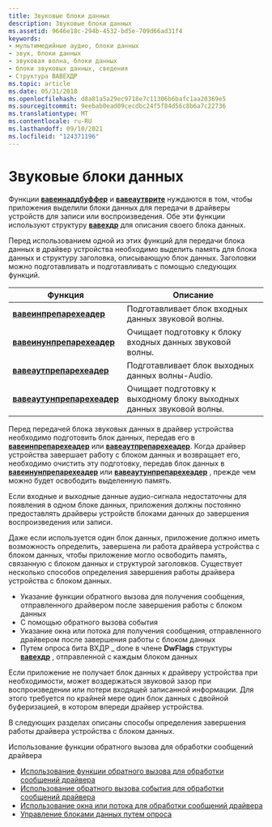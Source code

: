 ```yaml
---
title: Звуковые блоки данных
description: Звуковые блоки данных
ms.assetid: 9646e18c-294b-4532-bd5e-709d66ad31f4
keywords:
- мультимедийные аудио, блоки данных
- звук, блоки данных
- звуковая волна, блоки данных
- блоки звуковых данных, сведения
- Структура ВАВЕХДР
ms.topic: article
ms.date: 05/31/2018
ms.openlocfilehash: d8a81a5a29ec9718e7c11306b6bafc1aa20369e5
ms.sourcegitcommit: 9eebab0ead09cecdbc24f5f84d56c8b6a7c22736
ms.translationtype: MT
ms.contentlocale: ru-RU
ms.lasthandoff: 09/10/2021
ms.locfileid: "124371196"
---
```

# <a name="audio-data-blocks"></a>Звуковые блоки данных

Функции [**вавеинаддбуффер**](/windows/win32/api/mmeapi/nf-mmeapi-waveinaddbuffer) и [**вавеаутврите**](/windows/win32/api/mmeapi/nf-mmeapi-waveoutwrite) нуждаются в том, чтобы приложения выделили блоки данных для передачи в драйверы устройств для записи или воспроизведения. Обе эти функции используют структуру [**вавехдр**](/windows/win32/api/mmeapi/ns-mmeapi-wavehdr) для описания своего блока данных.

Перед использованием одной из этих функций для передачи блока данных в драйвер устройства необходимо выделить память для блока данных и структуру заголовка, описывающую блок данных. Заголовки можно подготавливать и подготавливать с помощью следующих функций.



| Функция                                                 | Описание                                                      |
|----------------------------------------------------------|------------------------------------------------------------------|
| [**вавеинпрепарехеадер**](/windows/win32/api/mmeapi/nf-mmeapi-waveinprepareheader)       | Подготавливает блок входных данных звуковой волны.                      |
| [**вавеинунпрепарехеадер**](/windows/win32/api/mmeapi/nf-mmeapi-waveinunprepareheader)   | Очищает подготовку к блоку входных данных звуковой волны.  |
| [**вавеаутпрепарехеадер**](/windows/win32/api/mmeapi/nf-mmeapi-waveoutprepareheader)     | Подготавливает блок выходных данных волны-Audio.                     |
| [**вавеаутунпрепарехеадер**](/windows/win32/api/mmeapi/nf-mmeapi-waveoutunprepareheader) | Очищает подготовку к выходному блоку выходных данных звуковой волны. |



 

Перед передачей блока звуковых данных в драйвер устройства необходимо подготовить блок данных, передав его в [**вавеинпрепарехеадер**](/windows/win32/api/mmeapi/nf-mmeapi-waveinprepareheader) или [**вавеаутпрепарехеадер**](/windows/win32/api/mmeapi/nf-mmeapi-waveoutprepareheader). Когда драйвер устройства завершает работу с блоком данных и возвращает его, необходимо очистить эту подготовку, передав блок данных в [**вавеинунпрепарехеадер**](/windows/win32/api/mmeapi/nf-mmeapi-waveinunprepareheader) или [**вавеаутунпрепарехеадер**](/windows/win32/api/mmeapi/nf-mmeapi-waveoutunprepareheader) , прежде чем можно будет освободить выделенную память.

Если входные и выходные данные аудио-сигнала недостаточны для появления в одном блоке данных, приложения должны постоянно предоставлять драйверы устройств блоками данных до завершения воспроизведения или записи.

Даже если используется один блок данных, приложение должно иметь возможность определить, завершена ли работа драйвера устройства с блоком данных, чтобы приложение могло освободить память, связанную с блоком данных и структурой заголовков. Существует несколько способов определения завершения работы драйвера устройства с блоком данных.

-   Указание функции обратного вызова для получения сообщения, отправленного драйвером после завершения работы с блоком данных
-   С помощью обратного вызова события
-   Указание окна или потока для получения сообщения, отправленного драйвером после завершения работы с блоком данных
-   Путем опроса бита ВХДР \_ done в члене **DwFlags** структуры [**вавехдр**](/windows/win32/api/mmeapi/ns-mmeapi-wavehdr) , отправленной с каждым блоком данных

Если приложение не получает блок данных к драйверу устройства при необходимости, может воздержаться звуковой зазор при воспроизведении или потери входящей записанной информации. Для этого требуется по крайней мере один блок данных с двойной буферизацией, в котором впереди драйвер устройства.

В следующих разделах описаны способы определения завершения работы драйвера устройства с блоком данных.

Использование функции обратного вызова для обработки сообщений драйвера

-   [Использование функции обратного вызова для обработки сообщений драйвера](using-a-callback-function-to-process-driver-messages.md)
-   [Использование обратного вызова события для обработки сообщений драйвера](using-an-callback-to-process-driver-messages.md)
-   [Использование окна или потока для обработки сообщений драйвера](using-a-window-or-thread-to-process-driver-messages.md)
-   [Управление блоками данных путем опроса](managing-data-blocks-by-polling.md)

 

 